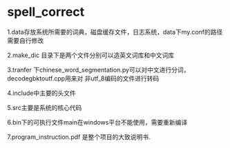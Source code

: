 # spell_correct
1.data存放系统所需要的词典，磁盘缓存文件，日志系统，data下my.conf的路径需要自行修改

2.make_dic 目录下是两个文件分别可以造英文词库和中文词库

3.tranfer 下chinese_word_segmentation.py可以对中文进行分词，decodegbktoutf.cpp用来对
非utf_8编码的文件进行转码

4.include中主要的头文件

5.src主要是系统的核心代码

6.bin下的可执行文件main在windows平台不能使用，需要重新编译

7.program_instruction.pdf 是整个项目的大致说明书.

